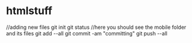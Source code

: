 # htmlstuff

//adding new files
git init
git status //here you should see the mobile folder and its files
git add --all
git commit -am "committing"
git push --all

